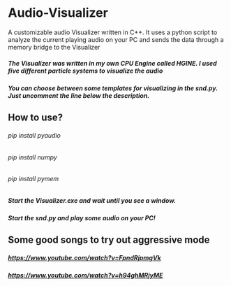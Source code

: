 # Audio-Visualizer
A customizable audio Visualizer written in C++. It uses a python script to analyze the current playing audio on your PC and sends the data through a memory bridge to the Visualizer

##### The Visualizer was written in my own CPU Engine called HGINE. I used five different particle systems to visualize the audio

##### You can choose between some templates for visualizing in the snd.py. Just uncomment the line below the description.

## How to use?

###### pip install pyaudio
###### pip install numpy
###### pip install pymem
##### Start the Visualizer.exe and wait until you see a window.
##### Start the snd.py and play some audio on your PC!


## Some good songs to try out aggressive mode

##### https://www.youtube.com/watch?v=FpndRjpmgVk
##### https://www.youtube.com/watch?v=h94ghMRjyME

